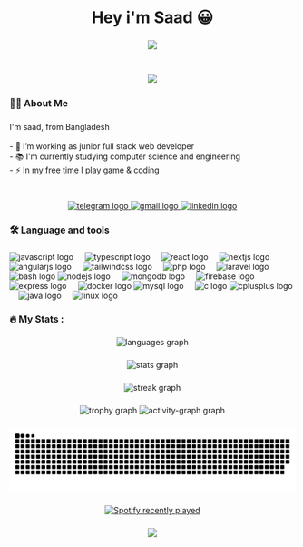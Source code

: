 <h1 align="center">Hey i'm Saad 😀</h1>

###
<div align="center">
  <img height="300" src="https://i.postimg.cc/Bn3DBQQK/terminal.gif"  />
</div>

###
<br clear="both">
<div align="center">
  <img src="https://visitcount.itsvg.in/api?id=istiakAHMEDsaad&icon=3&color=0"  />
</div>

###
<h3 align="left">👩‍💻  About Me</h3>

###
<p align="left">I'm saad, from Bangladesh<br><br>- 🔭 I’m working as junior full stack web developer<br>- 📚 I'm currently studying computer science and engineering<br>- ⚡ In my free time I play game & coding</p>

###
<br clear="both">
<div align="center">
  <a href="https://t.me/IstikAhamedSaad" target="_blank">
    <img src="https://img.shields.io/static/v1?message=Telegram&logo=telegram&label=&color=2CA5E0&logoColor=white&labelColor=&style=plastic" height="25" alt="telegram logo"  />
  </a>
  <a href="istiakahmedsaad.official@gmail.com" target="_blank">
    <img src="https://img.shields.io/static/v1?message=Gmail&logo=gmail&label=&color=D14836&logoColor=white&labelColor=&style=plastic" height="25" alt="gmail logo"  />
  </a>
  <a href="https://www.linkedin.com/in/istiakahmedsaad/" target="_blank">
    <img src="https://img.shields.io/static/v1?message=LinkedIn&logo=linkedin&label=&color=0077B5&logoColor=white&labelColor=&style=plastic" height="25" alt="linkedin logo"  />
  </a>
</div>

###
<h3 align="left">🛠 Language and tools</h3>

###
<div align="left">
  <img src="https://skillicons.dev/icons?i=js" height="40" alt="javascript logo"  />
  <img width="12" />
  <img src="https://skillicons.dev/icons?i=ts" height="40" alt="typescript logo"  />
  <img width="12" />
  <img src="https://skillicons.dev/icons?i=react" height="40" alt="react logo"  />
  <img width="12" />
  <img src="https://cdn.jsdelivr.net/gh/devicons/devicon/icons/nextjs/nextjs-original.svg" height="40" alt="nextjs logo"  />
  <img width="12" />
  <img src="https://cdn.simpleicons.org/angular/DD0031" height="40" alt="angularjs logo"  />
  <img width="12" />
  <img src="https://skillicons.dev/icons?i=tailwind" height="40" alt="tailwindcss logo"  />
  <img width="12" />
  <img src="https://cdn.simpleicons.org/php/777BB4" height="40" alt="php logo"  />
  <img width="12" />
  <img src="https://cdn.simpleicons.org/laravel/FF2D20" height="40" alt="laravel logo"  />
  <img src="https://cdn.simpleicons.org/gnubash/4EAA25" height="40" alt="bash logo"  />
  <img src="https://skillicons.dev/icons?i=nodejs" height="40" alt="nodejs logo"  />
  <img width="12" />
    <img src="https://skillicons.dev/icons?i=mongodb" height="40" alt="mongodb logo"  />
  <img width="12" />
  <img src="https://skillicons.dev/icons?i=firebase" height="40" alt="firebase logo"  />
  <img width="12" />
  <img src="https://cdn.jsdelivr.net/gh/devicons/devicon/icons/express/express-original.svg" height="40" alt="express logo"  />
  <img width="12" />
  <img src="https://cdn.simpleicons.org/docker/2496ED" height="40" alt="docker logo"  />
  <img src="https://cdn.simpleicons.org/mysql/4479A1" height="40" alt="mysql logo"  />
  <img width="12" />
  <img src="https://skillicons.dev/icons?i=c" height="40" alt="c logo"  />
  <img src="https://cdn.jsdelivr.net/gh/devicons/devicon/icons/cplusplus/cplusplus-original.svg" height="40" alt="cplusplus logo"  />
  <img width="12" />
  <img src="https://cdn.jsdelivr.net/gh/devicons/devicon/icons/java/java-original.svg" height="40" alt="java logo"  />
  <img width="12" />
  <img src="https://cdn.simpleicons.org/linux/FCC624" height="40" alt="linux logo"  />
</div>

###
<h3 align="left">🔥   My Stats :</h3>

###
<div align="center">
  <img src="https://github-readme-stats.vercel.app/api/top-langs?username=istiakAHMEDsaad&locale=en&hide_title=false&layout=compact&card_width=320&langs_count=5&theme=dracula&hide_border=false&order=2" height="150" alt="languages graph"  />
</div>

###
<div align="center">
  <img src="https://github-readme-stats.vercel.app/api?username=istiakAHMEDsaad&hide_title=false&hide_rank=false&show_icons=true&include_all_commits=true&count_private=true&disable_animations=false&theme=dracula&locale=en&hide_border=false&order=1" height="150" alt="stats graph"  />
</div>

###
<div align="center">
  <img src="https://streak-stats.demolab.com?user=istiakAHMEDsaad&locale=en&mode=daily&theme=dracula&hide_border=false&border_radius=5&order=3" height="150" alt="streak graph"  />
</div>

###
<div align="center">
  <img src="https://github-profile-trophy.vercel.app?username=istiakAHMEDsaad&theme=dracula&column=-1&row=1&margin-w=8&margin-h=8&no-bg=false&no-frame=false&order=4" height="150" alt="trophy graph"  />
  <img src="https://github-readme-activity-graph.vercel.app/graph?username=istiakAHMEDsaad&radius=16&theme=react&area=true&order=5" height="300" alt="activity-graph graph"  />
</div>

###
<div align="center">
  <img src="https://raw.githubusercontent.com/istiakAHMEDsaad/istiakAHMEDsaad/output/snake.svg" alt="Snake animation" />
</div>

###
<div align="center">
  <a href="https://open.spotify.com/user/sst014bkxfqurgu0e9rrj6d2f">
    <img src="https://spotify-recently-played-readme.vercel.app/api?user=sst014bkxfqurgu0e9rrj6d2f&count=1" alt="Spotify recently played"  />
  </a>
</div>

###
<div align="center">
    <a href="">
        <img src="https://github-contributor-stats.vercel.app/api?username=istiakAHMEDsaad&limit=5&theme=dark&combine_all_yearly_contributions=true" />
    </a>
</div>

###
